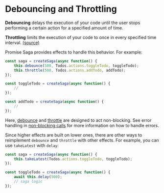 # Debouncing and Throttling

**Debouncing** delays the execution of your code until the user stops performing a certain action for a specified amount of time.

**Throttling** limits the execution of your code to once in every specified time interval. [(source)](https://medium.com/@bs903944/debounce-and-throttling-what-they-are-and-when-to-use-them-eadd272fe0be)

Promise Saga provides effects to handle this behavior. For example:
```ts
const saga = createSaga(async function() {
    this.debounce(500, Todos.actions.toggleTodo, toggleTodo);
    this.throttle(500, Todos.actions.addTodo, addTodo);
});

const toggleTodo = createSaga(async function() {
    //
});

const addTodo = createSaga(async function() {
    //
});
```

Here, [debounce](../api.md#debounce) and [throttle](../api.md#throttle) are designed to act non-blocking. See error handling in [non-blocking calls](non-blocking-calls.md#error-handling) for more information on how to handle errors.

Since higher effects are built on lower ones, there are other ways to reimplement `debounce` and `throttle` with other effects. For example, you can use `takeLatest` with `delay`:
```ts
const saga = createSaga(async function() {
    this.takeLatest(Todos.actions.toggleTodo, toggleTodo);
});

const toggleTodo = createSaga(async function() {
    await this.delay(500);
    // saga logic
});
```
